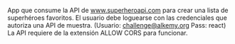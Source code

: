 App que consume la API de www.superheroapi.com para crear una lista de superhéroes favoritos. El usuario debe loguearse con las credenciales que autoriza una API de muestra. (Usuario: challenge@alkemy.org Pass: react) La API requiere de la extensión ALLOW CORS para funcionar.

